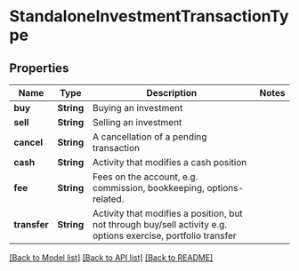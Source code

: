 # StandaloneInvestmentTransactionType

## Properties

Name | Type | Description | Notes
------------ | ------------- | ------------- | -------------
**buy** | **String** | Buying an investment | 
**sell** | **String** | Selling an investment | 
**cancel** | **String** | A cancellation of a pending transaction | 
**cash** | **String** | Activity that modifies a cash position | 
**fee** | **String** | Fees on the account, e.g. commission, bookkeeping, options-related. | 
**transfer** | **String** | Activity that modifies a position, but not through buy/sell activity e.g. options exercise, portfolio transfer | 

[[Back to Model list]](../README.md#documentation-for-models) [[Back to API list]](../README.md#documentation-for-api-endpoints) [[Back to README]](../README.md)



